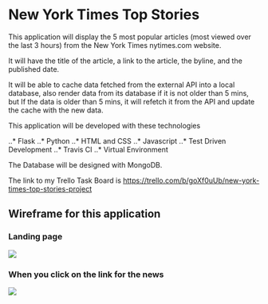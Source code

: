 # New York Times Top Stories

This application will display the 5 most popular articles (most viewed over the last 3 hours) from the New York Times nytimes.com website.

It will have the title of the article, a link to the article, the byline, and the published date.

It will be able to cache data fetched from the external API into a local database, also render data from its database if it is not older than 5 mins, but If the data is older than 5 mins, it will refetch it from the API and update the cache with the new data.

This application will be developed with these technologies 

..* Flask
..* Python
..* HTML and CSS
..* Javascript
..* Test Driven Development
..* Travis CI
..* Virtual Environment

The Database will be designed with MongoDB.

The link to my Trello Task Board is https://trello.com/b/goXf0uUb/new-york-times-top-stories-project


## Wireframe for this application 

### Landing page

![ ](https://user-images.githubusercontent.com/37116552/46248387-900b9880-c410-11e8-8592-0d65146323db.jpg)


### When you click on the link for the news

![ ](https://user-images.githubusercontent.com/37116552/46248430-20e27400-c411-11e8-8fd5-a829e5aae833.jpg)

